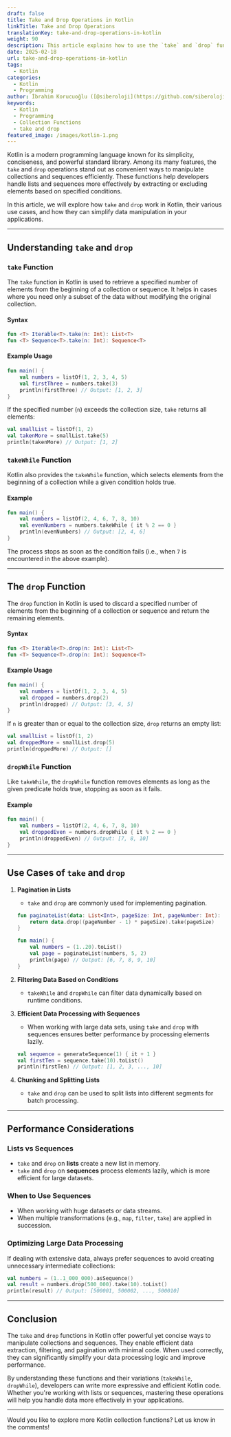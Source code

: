 ```yaml
---
draft: false
title: Take and Drop Operations in Kotlin
linkTitle: Take and Drop Operations
translationKey: take-and-drop-operations-in-kotlin
weight: 90
description: This article explains how to use the `take` and `drop` functions in Kotlin for efficient data processing.
date: 2025-02-18
url: take-and-drop-operations-in-kotlin
tags:
  - Kotlin
categories:
  - Kotlin
  - Programming
author: İbrahim Korucuoğlu ([@siberoloji](https://github.com/siberoloji))
keywords:
  - Kotlin
  - Programming
  - Collection Functions
  - take and drop
featured_image: /images/kotlin-1.png
---
```

Kotlin is a modern programming language known for its simplicity, conciseness, and powerful standard library. Among its many features, the `take` and `drop` operations stand out as convenient ways to manipulate collections and sequences efficiently. These functions help developers handle lists and sequences more effectively by extracting or excluding elements based on specified conditions.

In this article, we will explore how `take` and `drop` work in Kotlin, their various use cases, and how they can simplify data manipulation in your applications.

---

## Understanding `take` and `drop`

### `take` Function

The `take` function in Kotlin is used to retrieve a specified number of elements from the beginning of a collection or sequence. It helps in cases where you need only a subset of the data without modifying the original collection.

#### Syntax

```kotlin
fun <T> Iterable<T>.take(n: Int): List<T>
fun <T> Sequence<T>.take(n: Int): Sequence<T>
```

#### Example Usage

```kotlin
fun main() {
    val numbers = listOf(1, 2, 3, 4, 5)
    val firstThree = numbers.take(3)
    println(firstThree) // Output: [1, 2, 3]
}
```

If the specified number (`n`) exceeds the collection size, `take` returns all elements:

```kotlin
val smallList = listOf(1, 2)
val takenMore = smallList.take(5)
println(takenMore) // Output: [1, 2]
```

### `takeWhile` Function

Kotlin also provides the `takeWhile` function, which selects elements from the beginning of a collection while a given condition holds true.

#### Example

```kotlin
fun main() {
    val numbers = listOf(2, 4, 6, 7, 8, 10)
    val evenNumbers = numbers.takeWhile { it % 2 == 0 }
    println(evenNumbers) // Output: [2, 4, 6]
}
```

The process stops as soon as the condition fails (i.e., when `7` is encountered in the above example).

---

## The `drop` Function

The `drop` function in Kotlin is used to discard a specified number of elements from the beginning of a collection or sequence and return the remaining elements.

#### Syntax

```kotlin
fun <T> Iterable<T>.drop(n: Int): List<T>
fun <T> Sequence<T>.drop(n: Int): Sequence<T>
```

#### Example Usage

```kotlin
fun main() {
    val numbers = listOf(1, 2, 3, 4, 5)
    val dropped = numbers.drop(2)
    println(dropped) // Output: [3, 4, 5]
}
```

If `n` is greater than or equal to the collection size, `drop` returns an empty list:

```kotlin
val smallList = listOf(1, 2)
val droppedMore = smallList.drop(5)
println(droppedMore) // Output: []
```

### `dropWhile` Function

Like `takeWhile`, the `dropWhile` function removes elements as long as the given predicate holds true, stopping as soon as it fails.

#### Example

```kotlin
fun main() {
    val numbers = listOf(2, 4, 6, 7, 8, 10)
    val droppedEven = numbers.dropWhile { it % 2 == 0 }
    println(droppedEven) // Output: [7, 8, 10]
}
```

---

## Use Cases of `take` and `drop`

1. **Pagination in Lists**
   - `take` and `drop` are commonly used for implementing pagination.

   ```kotlin
   fun paginateList(data: List<Int>, pageSize: Int, pageNumber: Int): List<Int> {
       return data.drop((pageNumber - 1) * pageSize).take(pageSize)
   }
   
   fun main() {
       val numbers = (1..20).toList()
       val page = paginateList(numbers, 5, 2)
       println(page) // Output: [6, 7, 8, 9, 10]
   }
   ```

2. **Filtering Data Based on Conditions**
   - `takeWhile` and `dropWhile` can filter data dynamically based on runtime conditions.

3. **Efficient Data Processing with Sequences**
   - When working with large data sets, using `take` and `drop` with sequences ensures better performance by processing elements lazily.

   ```kotlin
   val sequence = generateSequence(1) { it + 1 }
   val firstTen = sequence.take(10).toList()
   println(firstTen) // Output: [1, 2, 3, ..., 10]
   ```

4. **Chunking and Splitting Lists**
   - `take` and `drop` can be used to split lists into different segments for batch processing.

---

## Performance Considerations

### Lists vs Sequences

- `take` and `drop` on **lists** create a new list in memory.
- `take` and `drop` on **sequences** process elements lazily, which is more efficient for large datasets.

### When to Use Sequences

- When working with huge datasets or data streams.
- When multiple transformations (e.g., `map`, `filter`, `take`) are applied in succession.

### Optimizing Large Data Processing

If dealing with extensive data, always prefer sequences to avoid creating unnecessary intermediate collections:

```kotlin
val numbers = (1..1_000_000).asSequence()
val result = numbers.drop(500_000).take(10).toList()
println(result) // Output: [500001, 500002, ..., 500010]
```

---

## Conclusion

The `take` and `drop` functions in Kotlin offer powerful yet concise ways to manipulate collections and sequences. They enable efficient data extraction, filtering, and pagination with minimal code. When used correctly, they can significantly simplify your data processing logic and improve performance.

By understanding these functions and their variations (`takeWhile`, `dropWhile`), developers can write more expressive and efficient Kotlin code. Whether you're working with lists or sequences, mastering these operations will help you handle data more effectively in your applications.

---

Would you like to explore more Kotlin collection functions? Let us know in the comments!
